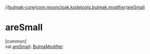 //[bulmak-core](../../index.md)/[com.mooncloak.kodetools.bulmak.modifier](index.md)/[areSmall](are-small.md)

# areSmall

[common]\
val [areSmall](are-small.md): [BulmaModifier](-bulma-modifier/index.md)
